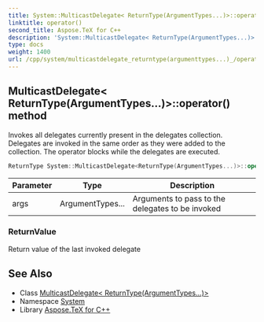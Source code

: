```yaml
---
title: System::MulticastDelegate< ReturnType(ArgumentTypes...)>::operator() method
linktitle: operator()
second_title: Aspose.TeX for C++
description: 'System::MulticastDelegate< ReturnType(ArgumentTypes...)>::operator() method. Invokes all delegates currently present in the delegates collection. Delegates are invoked in the same order as they were added to the collection. The operator blocks while the delegates are executed in C++.'
type: docs
weight: 1400
url: /cpp/system/multicastdelegate_returntype(argumenttypes...)_/operator()/
---
```

## MulticastDelegate< ReturnType(ArgumentTypes...)>::operator() method


Invokes all delegates currently present in the delegates collection. Delegates are invoked in the same order as they were added to the collection. The operator blocks while the delegates are executed.

```cpp
ReturnType System::MulticastDelegate<ReturnType(ArgumentTypes...)>::operator()(ArgumentTypes... args) const
```


| Parameter | Type | Description |
| --- | --- | --- |
| args | ArgumentTypes... | Arguments to pass to the delegates to be invoked |

### ReturnValue

Return value of the last invoked delegate

## See Also

* Class [MulticastDelegate< ReturnType(ArgumentTypes...)>](../)
* Namespace [System](../../)
* Library [Aspose.TeX for C++](../../../)
